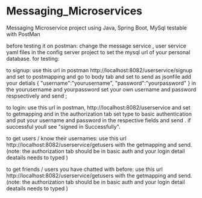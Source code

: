 # Messaging_Microservices
Messaging Microservice project using  Java, Spring Boot, MySql testable with PostMan

before testing it on postman:
change the message service , user service yaml files in the config server project to set the mysql url of your personal database.
for testing:

to signup:
use this url in postman
http://localhost:8082/userservice/signup and set to postmapping and go to body tab and set to send as jsonfile add your detials 
{
"username":"yourusername",
"password":"yourpassword"
}
in the yourusername and yourpassword set your own username and password respsectively and send ;

to login:
use this url in postman,
http://localhost:8082/userservice and set to getmapping and in the authorization tab set type to basic authentication and put your username and password in the respective fields and send . if successful youll see "signed in Successfully".

to get users / know their usernames:
use this url http://localhost:8082/userservice/getusers with the getmapping and send.
(note: the authorization tab should be in basic auth and your login detail deatails needs to typed )

to get friends / users you have chatted with before:
use this url http://localhost:8082/userservice/getusers with the getmapping and send.
(note: the authorization tab should be in basic auth and your login detail deatails needs to typed )


